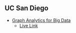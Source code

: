 ## UC San Diego 
- [Graph Analytics for Big Data](https://www.coursera.org/learn/big-data-graph-analytics)
  - [Live Link](https://www.coursera.org/account/accomplishments/certificate/ZTZZBDR6PUJ3)
